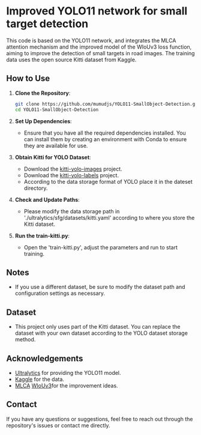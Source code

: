 # Improved YOLO11 network for small target detection

This code is based on the YOLO11 network, and integrates the MLCA attention mechanism and the improved model of the WIoUv3 loss function, aiming to improve the detection of small targets in road images. The training data uses the open source Kitti dataset from Kaggle.


## How to Use

1. **Clone the Repository**:
    ```bash
    git clone https://github.com/mumudjs/YOLO11-SmallObject-Detection.git
    cd YOLO11-SmallObject-Detection
    ```

2. **Set Up Dependencies**:
   - Ensure that you have all the required dependencies installed. You can install them by creating an environment with Conda to ensure they are available for use.

3. **Obtain Kitti for YOLO Dataset**:
   - Download the [kitti-yolo-images](https://www.kaggle.com/code/shreydan/kitti-object-detection-yolov8n/input?scriptVersionId=141221275) project.
   - Download the [kitti-yolo-labels](https://www.kaggle.com/datasets/shreydan/kitti-dataset-yolo-format?select=labels) project.
   - According to the data storage format of YOLO place it in the dateset directory.

4. **Check and Update Paths**:
   - Please modify the data storage path in './ultralytics/sfg/datasets/kitti.yaml' according to where you store the Kitti dataset.

5. **Run the train-kitti.py**:
   - Open the 'train-kitti.py', adjust the parameters and run to start training.


## Notes

- If you use a different dataset, be sure to modify the dataset path and configuration settings as necessary.

## Dataset

- This project only uses part of the Kitti dataset. You can replace the dataset with your own dataset according to the YOLO dataset storage method.


## Acknowledgements

- [Ultralytics](https://github.com/ultralytics/ultralytics) for providing the YOLO11 model.
- [Kaggle](https://www.kaggle.com/datasets/shreydan/kitti-dataset-yolo-format?select=labels) for the data.
- [MLCA](https://www.sciencedirect.com/science/article/abs/pii/S0952197623006267) [WIoUv3](https://arxiv.org/abs/2301.10051)for the improvement ideas.

## Contact

If you have any questions or suggestions, feel free to reach out through the repository's issues or contact me directly.
